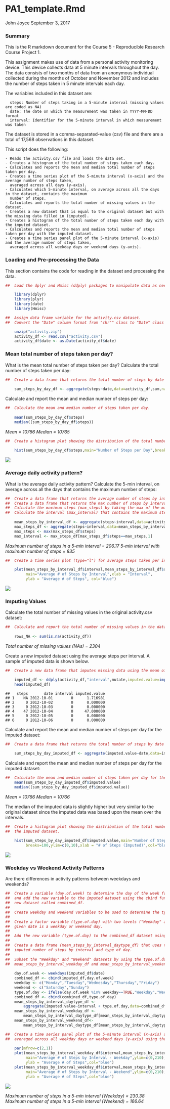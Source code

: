 PA1\_template.Rmd
================
John Joyce
September 3, 2017

### **Summary**

This is the R markdown document for the Course 5 - Reproducible Research Course Project 1.

This assignment makes use of data from a personal activity monitoring device. This device collects data at 5 minute intervals throughout the day. The data consists of two months of data from an anonymous individual collected during the months of October and November 2012 and includes the number of steps taken in 5 minute intervals each day.

The variables included in this dataset are:

      steps: Number of steps taking in a 5-minute interval (missing values are coded as NA)
      date: The date on which the measurement was taken in YYYY-MM-DD format
      interval: Identifier for the 5-minute interval in which measurement was taken

The dataset is stored in a comma-separated-value (csv) file and there are a total of 17,568 observations in this dataset.

This script does the following:

    - Reads the activity.csv file and loads the data set.  
    - Creates a histogram of the total number of steps taken each day.  
    - Calculates and reports the mean and median total number of steps taken per day.
    - Creates a time series plot of the 5-minute interval (x-axis) and the average number of steps taken,
      averaged across all days (y-axis).
    - Calculates which 5-minute interval, on average across all the days in the dataset, contains the maximum
      number of steps.
    - Calculates and reports the total number of missing values in the dataset.
    - Creates a new dataset that is equal to the original dataset but with the missing data filled in (imputed).
    - Creates a histogram of the total number of steps taken each day with the imputed dataset.
    - Calculates and reports the mean and median total number of steps taken per day with the imputed dataset.
    - Creates a time series panel plot of the 5-minute interval (x-axis) and the average number of steps taken,
      averaged across all weekday days or weekend days (y-axis).

### **Loading and Pre-processing the Data**

This section contains the code for reading in the dataset and processing the data.

``` r
##  Load the dplyr and Hmisc (ddply) packages to manipulate data as needed.

    library(dplyr)
    library(plyr)
    library(date)
    library(Hmisc)

##  Assign data frame variable for the activity.csv dataset.
##  Convert the "Date" column format from "chr"" class to "Date" class using the standard YYYY-MM-DD format.

    unzip("activity.zip")
    activity_df <- read.csv("activity.csv")  
    activity_df$date <- as.Date(activity_df$date) 
```

### **Mean total number of steps taken per day?**

What is the mean total number of steps taken per day?
Calculate the total number of steps taken per day:

``` r
##  Create a data frame that returns the total number of steps by date across all days.
    
    sum_steps_by_day_df <- aggregate(steps~date,data=activity_df,sum,na.rm=TRUE)
```

Calculate and report the mean and median number of steps per day:

``` r
##  Calculate the mean and median number of steps taken per day.
    
    mean(sum_steps_by_day_df$steps)
    median((sum_steps_by_day_df$steps))
```

*Mean = 10766*
*Median = 10765*

``` r
##  Create a histogram plot showing the distribution of the total number of steps taken each day.
    
    hist(sum_steps_by_day_df$steps,main="Number of Steps per Day",breaks=100,ylim=c(0,10),xlab = "# of Steps",col="blue")
```

<img src="PA1_template_files/figure-markdown_github/unnamed-chunk-4-1.png" style="display: block; margin: auto;" />

### **Average daily activity pattern?**

What is the average daily activity pattern?
Calculate the 5-min interval, on average across all the days that contains the maximum number of steps:

``` r
##  Create a data frame that returns the average number of steps by interval across all days.
##  Create a data frame that returns the max number of steps by interval across all days.
##  Calculate the maximum steps (max_steps) by taking the max of the max_steps_df "steps" column.
##  Calculate the interval (max_interval) that contains the maximum steps of the max_steps_df.
    
    mean_steps_by_interval_df <- aggregate(steps~interval,data=activity_df,mean,na.rm=TRUE)
    max_steps_df <- aggregate(steps~interval,data=mean_steps_by_interval_df,max,na.rm=TRUE)
    max_steps <- max(max_steps_df$steps)
    max_interval <- max_steps_df[max_steps_df$steps==max_steps,1]
```

*Maximum number of steps in a 5-min interval = 206.17*
*5-min interval with maximum number of steps = 835*

``` r
##  Create a time series plot (type="l") for average steps taken per interval for all days.

    plot(mean_steps_by_interval_df$interval,mean_steps_by_interval_df$steps,type="l",
         main="Average # of Steps by Interval",xlab = "Interval",
         ylab = "Average # of Steps", col="blue")
```

<img src="PA1_template_files/figure-markdown_github/unnamed-chunk-6-1.png" style="display: block; margin: auto;" />

### **Imputing Values**

Calculate the total number of missing values in the original activity.csv dataset:

``` r
##  Calculate and report the total number of missing values in the dataset (rows = NA)
    
    rows_NA <- sum(is.na(activity_df))
```

*Total number of missing values (NAs) = 2304*

Create a new imputed dataset using the average steps per interval. A sample of imputed data is shown below.

``` r
##  Create a new data frame that imputes missing data using the mean of the interval across all of the dataset.

    imputed_df <- ddply(activity_df,"interval",mutate,imputed.value=impute(steps,mean))
    head(imputed_df)
```

    ##   steps       date interval imputed.value
    ## 1    NA 2012-10-01        0      1.716981
    ## 2     0 2012-10-02        0      0.000000
    ## 3     0 2012-10-03        0      0.000000
    ## 4    47 2012-10-04        0     47.000000
    ## 5     0 2012-10-05        0      0.000000
    ## 6     0 2012-10-06        0      0.000000

Calculate and report the mean and median number of steps per day for the imputed dataset:

``` r
##  Create a data frame that returns the total number of steps by date across all days for imputed dataset.
    
    sum_steps_by_day_imputed_df <- aggregate(imputed.value~date,data=imputed_df,sum,na.rm=TRUE)
```

Calculate and report the mean and median number of steps per day for the imputed dataset:

``` r
##  Calculate the mean and median number of steps taken per day for the imputed dataset.
    mean(sum_steps_by_day_imputed_df$imputed.value)
    median((sum_steps_by_day_imputed_df$imputed.value))
```

*Mean = 10766*
*Median = 10766*

The median of the imputed data is slightly higher but very similar to the original dataset since the imputed data was based upon the mean over the intervals.

``` r
##  Create a histogram plot showing the distribution of the total number of steps taken each day for
##  the imputed dataset.
    
    hist(sum_steps_by_day_imputed_df$imputed.value,main="Number of Steps per Day (Imputed Data)",
         breaks=100,ylim=c(0,10),xlab = "# of Steps (Imputed)",col="blue")
```

<img src="PA1_template_files/figure-markdown_github/unnamed-chunk-11-1.png" style="display: block; margin: auto;" />

### **Weekday vs Weekend Activity Patterns**

Are there differences in activity patterns between weekdays and weekends?

``` r
##  Create a variable (day.of.week) to determine the day of the week for each data sample
##  and add the new variable to the imputed dataset using the cbind function and store in a 
##  new dataset called combined_df.
##
##  Create weekday and weekend variables to be used to determine the type of day for each data sample.
##
##  Create a factor variable (type.of.day) with two levels ("Weekday" and "Weekend") indicating whether a
##  given date is a weekday or weekend day.
##
##  Add the new variable (type.of.day) to the combined_df dataset using the cbind function.
##
##  Create a data frame (mean_steps_by_interval_daytype_df) that uses the aggregate function to return the average
##  imputed number of steps by interval and type of day.
##
##  Subset the "Weekday" and "Weekend" datasets by using the type.of.day variable and store in the
##  mean_steps_by_interval_weekday_df and mean_steps_by_interval_weekend_df variables.
    
    day.of.week <- weekdays(imputed_df$date)
    combined_df <- cbind(imputed_df,day.of.week)
    weekday <- c("Monday","Tuesday","Wednesday","Thursday","Friday")
    weekend <- c("Saturday","Sunday")
    type.of.day <- ifelse(day.of.week %in% weekday==TRUE,"Weekday","Weekend")
    combined_df <- cbind(combined_df,type.of.day)
    mean_steps_by_interval_daytype_df <-
        aggregate(imputed.value~interval + type.of.day,data=combined_df,mean,na.rm=TRUE)
    mean_steps_by_interval_weekday_df <-
        mean_steps_by_interval_daytype_df[mean_steps_by_interval_daytype_df$type.of.day=="Weekday",]
    mean_steps_by_interval_weekend_df<-
        mean_steps_by_interval_daytype_df[mean_steps_by_interval_daytype_df$type.of.day=="Weekend",]

##  Create a time series panel plot of the 5-minute interval (x-axis) and the average number of steps taken, 
##  averaged across all weekday days or weekend days (y-axis) using the imputed data (combined_df).
    
    par(mfrow=c(2,1))
    plot(mean_steps_by_interval_weekday_df$interval,mean_steps_by_interval_weekday_df$imputed.value,type="l",
         main="Average # of Steps by Interval - Weekday",ylim=c(0,210),xlab = "Interval",
         ylab = "Average # of Steps",col="blue")
    plot(mean_steps_by_interval_weekday_df$interval,mean_steps_by_interval_weekend_df$imputed.value,type="l",
         main="Average # of Steps by Interval - Weekend",ylim=c(0,210),xlab = "Interval",
         ylab = "Average # of Steps",col="blue")
```

<img src="PA1_template_files/figure-markdown_github/unnamed-chunk-12-1.png" style="display: block; margin: auto;" />

*Maximum number of steps in a 5-min interval (Weekday) = 230.38*
*Maximum number of steps in a 5-min interval (Weekend) = 166.64*
